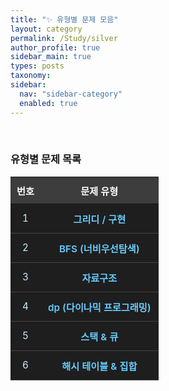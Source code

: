 ```yaml
---
title: "✨ 유형별 문제 모음" 
layout: category
permalink: /Study/silver 
author_profile: true
sidebar_main: true
types: posts
taxonomy:
sidebar:
  nav: "sidebar-category"
  enabled: true
---
```



<br/>

###  유형별 문제 목록


<style>
.problem-table {
  width: 100%;
  border-collapse: collapse;
  margin: 1rem 0;
  font-size: 0.95rem;
  text-align: center;
}
.problem-table th {
  background-color: #3d3d3d;
  color: #ffffff;
  padding: 10px;
}
.problem-table td {
  background-color: #1e1e1e;
  color: #cceeff;
  padding: 12px;
  border-bottom: 1px solid #444444;
}
.problem-table tr:hover td {
  background-color: #2a2a2a;
  color: #ffffff;
  transition: 0.2s;
}
.problem-table a {
  color: #66ccff;
  font-weight: 600;
  text-decoration: none;
}
.problem-table a:hover {
  color: #00ffff;
  text-decoration: underline;
}
</style>

<table class="problem-table">
<thead>
<tr><th>번호</th><th>문제 유형</th></tr>
</thead>
<tbody>
  <tr>
    <td>1</td>
    <td><a href="/Study/algorithm/silver/greedy">그리디 / 구현</a></td>
  </tr>
  <tr>
    <td>2</td>
    <td><a href="/Study/algorithm/silver/bfs">BFS (너비우선탐색)</a></td>
  </tr>
  <tr>
    <td>3</td>
    <td><a href="/Study/algorithm/silver/datastructure">자료구조</a></td>
  </tr>
  <tr>
    <td>4</td>
    <td><a href="/Study/algorithm/silver/dp">dp (다이나믹 프로그래밍)</a></td>
  </tr>
  <tr>
    <td>5</td>
    <td><a href="/Study/algorithm/silver/stack">스택 & 큐</a></td>
  </tr>
  <tr>
    <td>6</td>
    <td><a href="/Study/algorithm/silver/hash">해시 테이블 & 집합</a></td>
  </tr>
</tbody>

</table>
